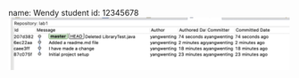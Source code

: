 name: Wendy
student id: 12345678
![picture](https://github.com/YanggWendy/comp3111---lab1---2020s/blob/master/image.png)
